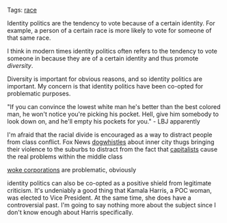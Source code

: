 Tags: [race](race.md)

Identity politics are the tendency to vote because of a certain identity. For example, a person of a certain race is more likely to vote for someone of that same race.

I think in modern times identity politics often refers to the tendency to vote someone in because they are of a certain identity and thus promote *diversity*.

Diversity is important for obvious reasons, and so identity politics are important. My concern is that identity politics have been co-opted for problematic purposes. 

"If you can convince the lowest white man he's better than the best colored man, he won't notice you're picking his pocket. Hell, give him somebody to look down on, and he'll empty his pockets for you." - LBJ apparently

I'm afraid that the racial divide is encouraged as a way to distract people from class conflict. Fox News [dogwhistles](dogwhistling.md) about inner city thugs bringing their violence to the suburbs to distract from the fact that [capitalists](capitalists.md) cause the real problems within the middle class

[woke corporations](woke%20corporations.md) are problematic, obviously

identity politics can also be co-opted as a positive shield from legitimate criticism. It's undeniably a good thing that Kamala Harris, a POC woman, was elected to Vice President. At the same time, she does have a controversial past. I'm going to say nothing more about the subject since I don't know enough about Harris specifically.
